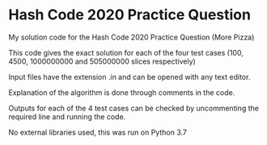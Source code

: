 # Hash Code 2020 Practice Question
My solution code for the Hash Code 2020 Practice Question (More Pizza)

This code gives the exact solution for each of the four test cases (100, 4500, 1000000000 and 505000000 slices respectively)

Input files have the extension .in and can be opened with any text editor.

Explanation of the algorithm is done through comments in the code.

Outputs for each of the 4 test cases can be checked by uncommenting the required line and running the code.

No external libraries used, this was run on Python 3.7
